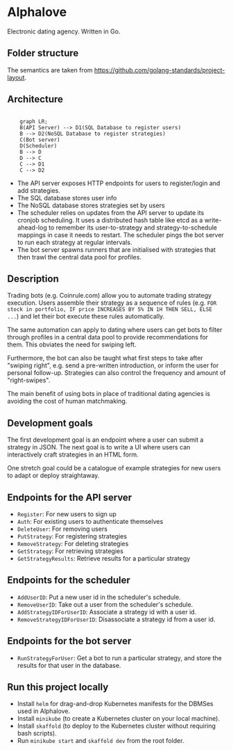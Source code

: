 # Alphalove
Electronic dating agency. Written in Go.

## Folder structure
The semantics are taken from https://github.com/golang-standards/project-layout.

## Architecture

```mermaid

    graph LR;
    B(API Server) --> D1(SQL Database to register users)
    B --> D2(NoSQL Database to register strategies)
    C(Bot server)
    D(Scheduler)
    B --> D
    D --> C
    C --> D1
    C --> D2
```
- The API server exposes HTTP endpoints for users to register/login and add strategies. 
- The SQL database stores user info
- The NoSQL database stores strategies set by users
- The scheduler relies on updates from the API server to update its cronjob scheduling. It uses a distributed hash table like etcd as a write-ahead-log to remember its user-to-strategy and strategy-to-schedule mappings in case it needs to restart. The scheduler pings the bot server to run each strategy at regular intervals. 
- The bot server spawns runners that are initialised with strategies that then trawl the central data pool for profiles.

## Description
Trading bots (e.g. Coinrule.com) allow you to automate trading strategy execution. Users assemble their strategy as a sequence of rules (e.g. `FOR stock in portfolio, IF price INCREASES BY 5% IN 1H THEN SELL, ELSE ...`) and let their bot execute these rules automatically. 

The same automation can apply to dating where users can get bots to filter through profiles in a central data pool to provide recommendations for them. This obviates the need for swiping left. 

Furthermore, the bot can also be taught what first steps to take after "swiping right", e.g. send a pre-written introduction, or inform the user for personal follow-up. Strategies can also control the frequency and amount of "right-swipes".

The main benefit of using bots in place of traditional dating agencies is avoiding the cost of human matchmaking.

## Development goals
The first development goal is an endpoint where a user can submit a strategy in JSON. The next goal is to write a UI where users can interactively craft strategies in an HTML form.

One stretch goal could be a catalogue of example strategies for new users to adapt or deploy straightaway.


## Endpoints for the API server
- `Register`: For new users to sign up
- `Auth`: For existing users to authenticate themselves
- `DeleteUser`: For removing users
- `PutStrategy`: For registering strategies
- `RemoveStrategy`: For deleting strategies 
- `GetStrategy`: For retrieving strategies
- `GetStrategyResults`: Retrieve results for a particular strategy

## Endpoints for the scheduler
- `AddUserID`: Put a new user id in the scheduler's schedule.
- `RemoveUserID`: Take out a user from the scheduler's schedule.
- `AddStrategyIDForUserID`: Associate a strategy id with a user id.
- `RemoveStrategyIDForUserID`: Disassociate a strategy id from a user id.

## Endpoints for the bot server
- `RunStrategyForUser`: Get a bot to run a particular strategy, and store the results for that user in the database.

## Run this project locally
- Install `helm` for drag-and-drop Kubernetes manifests for the DBMSes used in Alphalove. 
- Install `minikube` (to create a Kubernetes cluster on your local machine).
- Install `skaffold` (to deploy to the Kubernetes cluster without requiring bash scripts).
- Run `minikube start` and `skaffold dev` from the root folder.